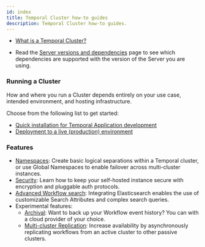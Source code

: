 ```yaml
---
id: index
title: Temporal Cluster how-to guides
description: Temporal Cluster how-to guides.
---
```


- [What is a Temporal Cluster?](/concepts/what-is-a-temporal-cluster)

- Read the [Server versions and dependencies](/clusters) page to see which dependencies are supported with the version of the Server you are using.

### Running a Cluster

How and where you run a Cluster depends entirely on your use case, intended environment, and hosting infrastructure.

Choose from the following list to get started:

- [Quick installation for Temporal Application development](/clusters/quick-install)
- [Deployment to a live (production) environment](/server/production-deployment)

### Features

- [Namespaces](/server/namespaces): Create basic logical separations within a Temporal cluster, or use Global Namespaces to enable failover across multi-cluster instances.
- [Security](/server/security): Learn how to keep your self-hosted instance secure with encryption and pluggable auth protocols.
- [Advanced Workflow search](/visibility): Integrating Elasticsearch enables the use of customizable Search Attributes and complex search queries.
- Experimental features:
  - [Archival](/cluster/how-to-set-up-archival): Want to back up your Workflow event history? You can with a cloud provider of your choice.
  - [Multi-cluster Replication](/concepts/what-is-multi-cluster-replication): Increase availability by asynchronously replicating workflows from an active cluster to other passive clusters.
